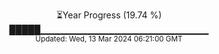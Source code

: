 <p align="center">
⏳Year Progress (19.74 %) <br>
█████▁▁▁▁▁▁▁▁▁▁▁▁▁▁▁▁▁▁▁▁▁▁▁▁▁ <br>
<sub>Updated: Wed, 13 Mar 2024 06:21:00 GMT</sub>
</p>

